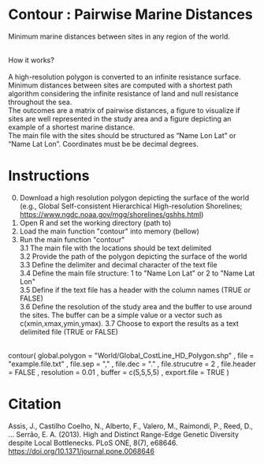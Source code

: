 # Contour : Pairwise Marine Distances

Minimum marine distances between sites in any region of the world.<br><br>

How it works?<br><br>
A high-resolution polygon is converted to an infinite resistance surface. <br>
Minimum distances between sites are computed with a shortest path algorithm considering the infinite resistance of land and null resistance throughout the sea. <br>
The outcomes are a matrix of pairwise distances, a figure to visualize if sites are well represented in the study area and a figure depicting an example of a shortest marine distance. <br>
The main file with the sites should be structured as “Name Lon Lat” or “Name Lat Lon”. Coordinates must be be decimal degrees.

# Instructions

0. Download a high resolution polygon depicting the surface of the world (e.g., Global Self-consistent Hierarchical High-resolution Shorelines; https://www.ngdc.noaa.gov/mgg/shorelines/gshhs.html) <br>
1. Open R and set the working directory (path to) <br>
2. Load the main function "contour" into memory (bellow) <br>
3. Run the  main function "contour" <br>
3.1 The main file with the locations should be text delimited <br>
3.2 Provide the path of the polygon depicting the surface of the world <br>
3.3 Define the delimiter and decimal character of the text file <br>
3.4 Define the main file structure: 1 to "Name Lon Lat" or 2 to "Name Lat Lon" <br>
3.5 Define if the text file has a header with the column names (TRUE or FALSE) <br>
3.6 Define the resolution of the study area and the buffer to use around the sites.  The buffer can be a simple value or a vector such as c(xmin,xmax,ymin,ymax). 
3.7 Choose to export the results as a text delimited file (TRUE or FALSE) <br><br>

contour(  global.polygon = "World/Global_CostLine_HD_Polygon.shp" ,
file = "example.file.txt" , 
file.sep = "," ,
file.dec = "." ,
file.strucutre = 2 , 
file.header = FALSE ,
resolution = 0.01 ,
buffer = c(5,5,5,5) ,
export.file = TRUE   ) <br>

# Citation
Assis, J., Castilho Coelho, N., Alberto, F., Valero, M., Raimondi, P., Reed, D., … Serrão, E. A. (2013). High and Distinct Range-Edge Genetic Diversity despite Local Bottlenecks. PLoS ONE, 8(7), e68646. https://doi.org/10.1371/journal.pone.0068646

